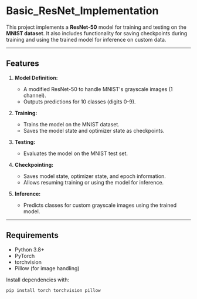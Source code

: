 # Basic_ResNet_Implementation

This project implements a **ResNet-50** model for training and testing on the **MNIST dataset**. It also includes functionality for saving checkpoints during training and using the trained model for inference on custom data.

---

## Features

1. **Model Definition:**
   - A modified ResNet-50 to handle MNIST's grayscale images (1 channel).
   - Outputs predictions for 10 classes (digits 0-9).

2. **Training:**
   - Trains the model on the MNIST dataset.
   - Saves the model state and optimizer state as checkpoints.

3. **Testing:**
   - Evaluates the model on the MNIST test set.

4. **Checkpointing:**
   - Saves model state, optimizer state, and epoch information.
   - Allows resuming training or using the model for inference.

5. **Inference:**
   - Predicts classes for custom grayscale images using the trained model.

---

## Requirements

- Python 3.8+
- PyTorch
- torchvision
- Pillow (for image handling)

Install dependencies with:
```bash
pip install torch torchvision pillow
